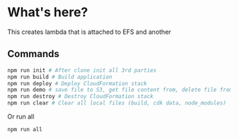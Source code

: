 # What's here?

This creates lambda that is attached to EFS and another

## Commands

```bash
npm run init # After clone init all 3rd parties
npm run build # Build application
npm run deploy # Deploy CloudFormation stack
npm run demo # save file to S3, get file content from, delete file from
npm run destroy # Destroy CloudFormation stack
npm run clear # Clear all local files (build, cdk data, node_modules)
```

Or run all

```bash
npm run all
```
